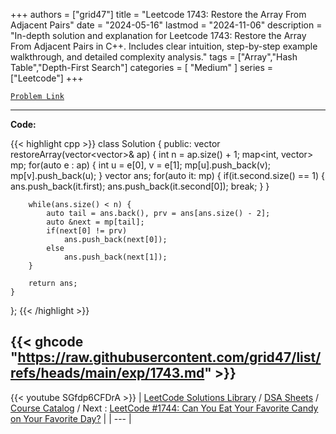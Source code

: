 
+++
authors = ["grid47"]
title = "Leetcode 1743: Restore the Array From Adjacent Pairs"
date = "2024-05-16"
lastmod = "2024-11-06"
description = "In-depth solution and explanation for Leetcode 1743: Restore the Array From Adjacent Pairs in C++. Includes clear intuition, step-by-step example walkthrough, and detailed complexity analysis."
tags = ["Array","Hash Table","Depth-First Search"]
categories = [
    "Medium"
]
series = ["Leetcode"]
+++



[`Problem Link`](https://leetcode.com/problems/restore-the-array-from-adjacent-pairs/description/)

---
**Code:**

{{< highlight cpp >}}
class Solution {
public:
    vector<int> restoreArray(vector<vector<int>>& ap) {
        int n = ap.size() + 1;
        map<int, vector<int>> mp;
        for(auto e : ap) {
            int u = e[0], v = e[1];
            mp[u].push_back(v);
            mp[v].push_back(u);
        }
        vector<int> ans;
        for(auto it: mp) {
            if(it.second.size() == 1) {
                ans.push_back(it.first);
                ans.push_back(it.second[0]);
                break;
            }
        }

        while(ans.size() < n) {
            auto tail = ans.back(), prv = ans[ans.size() - 2];
            auto &next = mp[tail];
            if(next[0] != prv)
                ans.push_back(next[0]);
            else
                ans.push_back(next[1]);
        }

        return ans;
    }

};
{{< /highlight >}}

{{< ghcode "https://raw.githubusercontent.com/grid47/list/refs/heads/main/exp/1743.md" >}}
---
{{< youtube SGfdp6CFDrA >}}
| [LeetCode Solutions Library](https://grid47.xyz/leetcode/) / [DSA Sheets](https://grid47.xyz/sheets/) / [Course Catalog](https://grid47.xyz/courses/) / Next : [LeetCode #1744: Can You Eat Your Favorite Candy on Your Favorite Day?](https://grid47.xyz/posts/leetcode-1744-can-you-eat-your-favorite-candy-on-your-favorite-day-solution/) |
| --- |
